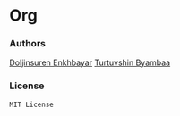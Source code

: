 # Org

### Authors
[Doljinsuren Enkhbayar](http://github.com/doljko)
[Turtuvshin Byambaa](http://github.com/tortuvshin)

### License

`MIT License`
